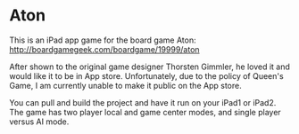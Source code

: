 Aton
====

This is an iPad app game for the board game Aton: http://boardgamegeek.com/boardgame/19999/aton

After shown to the original game designer Thorsten Gimmler, he loved it and would like it to be in App store. Unfortunately, due to the policy of Queen's Game, I am currently unable to make it public on the App store.

You can pull and build the project and have it run on your iPad1 or iPad2. The game has two player local and game center modes, and single player versus AI mode.
